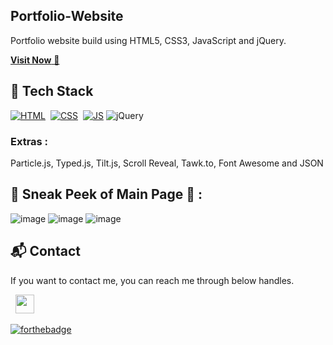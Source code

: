 ## Portfolio-Website
Portfolio website build using HTML5, CSS3, JavaScript and jQuery.

<a href="https://my-portfolio-alpha-woad.vercel.app/" target="_blank">**Visit Now** 🚀</a>


## 📌 Tech Stack
[![HTML](https://img.shields.io/badge/html5%20-%23E34F26.svg?&style=for-the-badge&logo=html5&logoColor=white)](https://github.com/jigar-sable/Portfolio-Website/search?l=html)&nbsp;
[![CSS](https://img.shields.io/badge/css3%20-%231572B6.svg?&style=for-the-badge&logo=css3&logoColor=white)](https://github.com/jigar-sable/Portfolio-Website/search?l=css)&nbsp;
[![JS](https://img.shields.io/badge/javascript%20-%23323330.svg?&style=for-the-badge&logo=javascript&logoColor=%23F7DF1E)](https://github.com/jigar-sable/Portfolio-Website/search?l=javascript)
<img alt="jQuery" src="https://img.shields.io/badge/jquery-%230769AD.svg?style=for-the-badge&logo=jquery&logoColor=white"/>

### Extras : 
Particle.js, Typed.js, Tilt.js, Scroll Reveal, Tawk.to, Font Awesome and JSON

## 📌 Sneak Peek of Main Page 🙈 :
![image](https://github.com/SalmaHazal/My_Portfolio/assets/143286044/9835953e-ce0e-4a42-b262-b24d0571f4c0)
![image](https://github.com/SalmaHazal/My_Portfolio/assets/143286044/06f8c99e-71a7-4574-8f0b-c80b7814723e)
![image](https://github.com/SalmaHazal/My_Portfolio/assets/143286044/9125b7d4-9c8e-4727-94a2-13915f1f94f8)







<h2>📬 Contact</h2>


If you want to contact me, you can reach me through below handles.

&nbsp;&nbsp;<a href="https://www.linkedin.com/in/salma-el-hazal/"><img src="https://www.felberpr.com/wp-content/uploads/linkedin-logo.png" width="30"></img></a>



[![forthebadge](https://forthebadge.com/images/badges/built-with-love.svg)](https://forthebadge.com)
